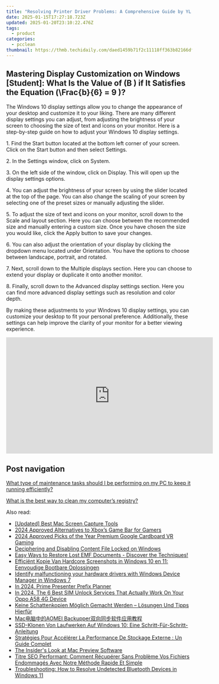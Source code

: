 ```yaml
---
title: "Resolving Printer Driver Problems: A Comprehensive Guide by YL Computing"
date: 2025-01-15T17:27:18.723Z
updated: 2025-01-20T23:10:22.476Z
tags:
  - product
categories:
  - pcclean
thumbnail: https://thmb.techidaily.com/daed1459b71f2c11118ff363b82166df3949711b8db94af4f668119ff4d60331.jpg
---
```


## Mastering Display Customization on Windows [Student]: What Is the Value of \(B \) if It Satisfies the Equation \(\Frac{b}{6} = 9 \)?

The Windows 10 display settings allow you to change the appearance of your desktop and customize it to your liking. There are many different display settings you can adjust, from adjusting the brightness of your screen to choosing the size of text and icons on your monitor. Here is a step-by-step guide on how to adjust your Windows 10 display settings. 

1\. Find the Start button located at the bottom left corner of your screen. Click on the Start button and then select Settings.

2\. In the Settings window, click on System.

3\. On the left side of the window, click on Display. This will open up the display settings options. 

4\. You can adjust the brightness of your screen by using the slider located at the top of the page. You can also change the scaling of your screen by selecting one of the preset sizes or manually adjusting the slider.

5\. To adjust the size of text and icons on your monitor, scroll down to the Scale and layout section. Here you can choose between the recommended size and manually entering a custom size. Once you have chosen the size you would like, click the Apply button to save your changes.

6\. You can also adjust the orientation of your display by clicking the dropdown menu located under Orientation. You have the options to choose between landscape, portrait, and rotated.

7\. Next, scroll down to the Multiple displays section. Here you can choose to extend your display or duplicate it onto another monitor.

8\. Finally, scroll down to the Advanced display settings section. Here you can find more advanced display settings such as resolution and color depth. 

By making these adjustments to your Windows 10 display settings, you can customize your desktop to fit your personal preference. Additionally, these settings can help improve the clarity of your monitor for a better viewing experience.

<!-- affiliate ads begin -->
<iframe width="560" height="315" src="https://www.youtube.com/embed/15TKQ-BOENI?si=Ri4B2AuxAdi0Bglz" title="YouTube video player" frameborder="0" allow="accelerometer; autoplay; clipboard-write; encrypted-media; gyroscope; picture-in-picture; web-share" referrerpolicy="strict-origin-when-cross-origin" allowfullscreen></iframe>
<!-- affiliate ads end -->

## Post navigation

[What type of maintenance tasks should I be performing on my PC to keep it running efficiently?](https://tools.techidaily.com/pcclean/products/)

[What is the best way to clean my computer’s registry?](https://tools.techidaily.com/pcclean/products/)

<ins class="adsbygoogle"
     style="display:block"
     data-ad-format="autorelaxed"
     data-ad-client="ca-pub-7571918770474297"
     data-ad-slot="1223367746"></ins>

<ins class="adsbygoogle"
     style="display:block"
     data-ad-client="ca-pub-7571918770474297"
     data-ad-slot="8358498916"
     data-ad-format="auto"
     data-full-width-responsive="true"></ins>

<span class="atpl-alsoreadstyle">Also read:</span>
<div><ul>
<li><a href="https://visual-screen-recording.techidaily.com/updated-best-mac-screen-capture-tools/"><u>[Updated] Best Mac Screen Capture Tools</u></a></li>
<li><a href="https://digital-screen-recording.techidaily.com/2024-approved-alternatives-to-xboxs-game-bar-for-gamers/"><u>2024 Approved Alternatives to Xbox’s Game Bar for Gamers</u></a></li>
<li><a href="https://extra-skills.techidaily.com/2024-approved-picks-of-the-year-premium-google-cardboard-vr-gaming/"><u>2024 Approved Picks of the Year Premium Google Cardboard VR Gaming</u></a></li>
<li><a href="https://games-able.techidaily.com/deciphering-and-disabling-content-file-locked-on-windows/"><u>Deciphering and Disabling Content File Locked on Windows</u></a></li>
<li><a href="https://discover-fantastic.techidaily.com/easy-ways-to-restore-lost-emf-documents-discover-the-techniques/"><u>Easy Ways to Restore Lost EMF Documents - Discover the Techniques!</u></a></li>
<li><a href="https://discover-fantastic.techidaily.com/efficient-kopie-van-hardcore-screenshots-in-windows-10-en-11-eenvoudige-bootbare-oplossingen/"><u>Efficiënt Kopie Van Hardcore Screenshots in Windows 10 en 11: Eenvoudige Bootbare Oplossingen</u></a></li>
<li><a href="https://review-topics.techidaily.com/identify-malfunctioning-your-hardware-drivers-with-windows-device-manager-in-windows-7-by-drivereasy-guide/"><u>Identify malfunctioning your hardware drivers with Windows Device Manager in Windows 7</u></a></li>
<li><a href="https://extra-approaches.techidaily.com/in-2024-prime-presenter-prefix-planner/"><u>In 2024, Prime Presenter Prefix Planner</u></a></li>
<li><a href="https://sim-unlock.techidaily.com/in-2024-the-6-best-sim-unlock-services-that-actually-work-on-your-oppo-a58-4g-device-by-drfone-android/"><u>In 2024, The 6 Best SIM Unlock Services That Actually Work On Your Oppo A58 4G Device</u></a></li>
<li><a href="https://discover-fantastic.techidaily.com/keine-schattenkopien-moglich-gemacht-werden-losungen-und-tipps-hierfur/"><u>Keine Schattenkopien Möglich Gemacht Werden – Lösungen Und Tipps Hierfür</u></a></li>
<li><a href="https://discover-fantastic.techidaily.com/1728465113751-macaomei-backupper/"><u>Mac电脑中的AOMEI Backupper双向同步软件应用教程</u></a></li>
<li><a href="https://discover-fantastic.techidaily.com/ssd-klonen-von-laufwerken-auf-windows-10-eine-schritt-fur-schritt-anleitung/"><u>SSD-Klonen Von Laufwerken Auf Windows 10: Eine Schritt-Für-Schritt-Anleitung</u></a></li>
<li><a href="https://discover-fantastic.techidaily.com/strategies-pour-accelerer-la-performance-de-stockage-externe-un-guide-complet/"><u>Stratégies Pour Accélérer La Performance De Stockage Externe : Un Guide Complet</u></a></li>
<li><a href="https://extra-tips.techidaily.com/the-insiders-look-at-mac-preview-software/"><u>The Insider's Look at Mac Preview Software</u></a></li>
<li><a href="https://discover-fantastic.techidaily.com/titre-seo-performant-comment-recuperer-sans-probleme-vos-fichiers-endommages-avec-notre-methode-rapide-et-simple/"><u>Titre SEO Performant: Comment Récupérer Sans Problème Vos Fichiers Endommagés Avec Notre Méthode Rapide Et Simple</u></a></li>
<li><a href="https://win-howtos.techidaily.com/troubleshooting-how-to-resolve-undetected-bluetooth-devices-in-windows-11/"><u>Troubleshooting: How to Resolve Undetected Bluetooth Devices in Windows 11</u></a></li>
</ul></div>

